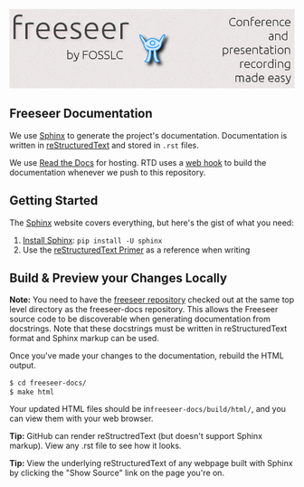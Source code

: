 [![Freeseer][freeseer-banner]][freeseer-docs]

Freeseer Documentation
----------------------

We use [Sphinx](http://sphinx.pocoo.org) to generate the project's documentation.
Documentation is written in [reStructuredText](http://docutils.sf.net/rst.html)
and stored in `.rst` files.

We use [Read the Docs](https://readthedocs.org/projects/freeseer/) for hosting.
RTD uses a [web hook](http://read-the-docs.readthedocs.org/en/latest/webhooks.html)
to build the documentation whenever we push to this repository.

Getting Started
---------------
The [Sphinx](http://sphinx.pocoo.org) website covers everything, but here's the
gist of what you need:

1. [Install Sphinx](http://sphinx-doc.org/latest/install.html): `pip install -U sphinx`
2. Use the [reStructuredText Primer](http://sphinx.pocoo.org/rest.html) as a reference when writing

Build & Preview your Changes Locally
------------------------------------

**Note:** You need to have the [freeseer repository](https://github.com/freeseer/freeseer)
          checked out at the same top level directory as the freeseer-docs repository.
          This allows the Freeseer source code to be discoverable when
          generating documentation from docstrings. Note that these docstrings
          must be written in reStructuredText format and Sphinx markup can be used.

Once you've made your changes to the documentation, rebuild the HTML output.

    $ cd freeseer-docs/
    $ make html

Your updated HTML files should be in`freeseer-docs/build/html/`,
and you can view them with your web browser.

**Tip:** GitHub can render reStructredText (but doesn't support Sphinx markup).
         View any .rst file to see how it looks.

**Tip:** View the underlying reStructuredText of any webpage built with Sphinx
         by clicking the "Show Source" link on the page you're on.

[freeseer-banner]: https://github.com/Freeseer/freeseer.github.io/raw/master/img/banner.png "Freeseer by FOSSLC"
[freeseer-docs]: http://freeseer.rtfd.org
